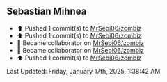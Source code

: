 <h2>Sebastian Mihnea</h2>

<!--RECENT_ACTIVITY:start-->
- ⬆️ Pushed 1 commit(s) to [MrSebi06/zombiz](https://github.com/MrSebi06/zombiz)<br>
- ⬆️ Pushed 1 commit(s) to [MrSebi06/zombiz](https://github.com/MrSebi06/zombiz)<br>
- 🤝 Became collaborator on [MrSebi06/zombiz](https://github.com/MrSebi06/zombiz)<br>
- 🤝 Became collaborator on [MrSebi06/zombiz](https://github.com/MrSebi06/zombiz)<br>
- ⬆️ Pushed 1 commit(s) to [MrSebi06/zombiz](https://github.com/MrSebi06/zombiz)<br>
<!--RECENT_ACTIVITY:end-->
<!--RECENT_ACTIVITY:last_update-->
Last Updated: Friday, January 17th, 2025, 1:38:42 AM
<!--RECENT_ACTIVITY:last_update_end-->

<!---LOL-STATS-START-HERE--->
<!---LOL-STATS-END-HERE--->
